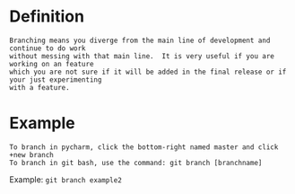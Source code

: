 # Definition
    Branching means you diverge from the main line of development and continue to do work 
    without messing with that main line.  It is very useful if you are working on an feature
    which you are not sure if it will be added in the final release or if your just experimenting
    with a feature.



# Example
    To branch in pycharm, click the bottom-right named master and click +new branch
    To branch in git bash, use the command: git branch [branchname]
Example: `git branch example2`